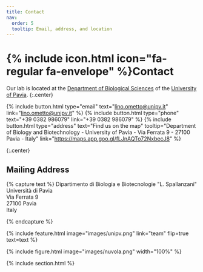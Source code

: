 ```yaml
---
title: Contact
nav:
  order: 5
  tooltip: Email, address, and location
---
```


# {% include icon.html icon="fa-regular fa-envelope" %}Contact

Our lab is located at the [Department of Biological Sciences](https://dbb.dip.unipv.it/en) of the [University of Pavia](https://portale.unipv.it/it).
{:.center}

{%
  include button.html
  type="email"
  text="lino.ometto@unipv.it"
  link="lino.ometto@unipv.it"
%}
{%
  include button.html
  type="phone"
  text="+39 0382 986079"
  link="+39 0382 986079"
%}
{%
  include button.html
  type="address"
  text="Find us on the map"
  tooltip="Department of Biology and Biotechnology - University of Pavia - Via Ferrata 9 - 27100 Pavia - Italy"
  link="https://maps.app.goo.gl/fLJnAQTo72NxbecJ8"
%}

{:.center}

## Mailing Address

{% capture text %}
Dipartimento di Biologia e Biotecnologie "L. Spallanzani"  
Università di Pavia  
Via Ferrata 9  
27100 Pavia  
Italy

{% endcapture %}

{%
  include feature.html
  image="images/unipv.png"
  link="team"
  flip=true
  text=text
%}



{%
  include figure.html
  image="images/nuvola.png"
  width="100%"
%}

{% include section.html %}


